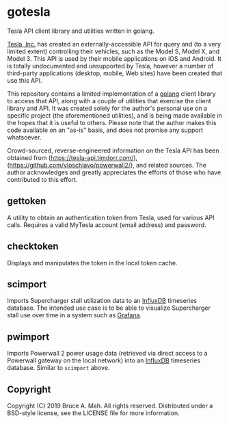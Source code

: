 gotesla
=======

Tesla API client library and utilities written in golang.

[Tesla, Inc.](https://www.tesla.com/)
has created an externally-accessible API for query and (to
a very limited extent) controlling their vehicles, such as the Model
S, Model X, and Model 3.  This API is used by their mobile
applications on iOS and Android.  It is totally undocumented and
unsupported by Tesla, however a number of third-party applications
(desktop, mobile, Web sites) have been created that use this API.

This repository contains a limited implementation of a
[golang](https://golang.org) client library to access that API, along
with a couple of utilities that exercise the client library and API.
It was created solely for the author's personal use on a specific
project (the aforementioned utilities), and is being made available in
the hopes that it is useful to others.  Please note that the author
makes this code available on an "as-is" basis, and does not promise
any support whatsoever.

Crowd-sourced, reverse-engineered information on the Tesla API has
been obtained from (https://tesla-api.timdorr.com/), (https://github.com/vloschiavo/powerwall2/), and related
sources.  The author acknowledges and greatly appreciates the efforts
of those who have contributed to this effort.

gettoken
--------

A utility to obtain an authentication token from Tesla, used for
various API calls.  Requires a valid MyTesla account (email address)
and password.

checktoken
----------

Displays and manipulates the token in the local token cache.

scimport
--------

Imports Supercharger stall utilization data to an
[InfluxDB](https://www.influxdata.com/time-series-platform/influxdb/)
timeseries database.  The intended use case is to be able to visualize
Supercharger stall use over time in a system such as
[Grafana](https://grafana.com/).

pwimport
--------

Imports Powerwall 2 power usage data (retrieved via direct access to a
Powerwall gateway on the local network) into an
[InfluxDB](https://www.influxdata.com/time-series-platform/influxdb/)
timeseries database.  Similar to `scimport` above.

Copyright
---------

Copyright (C) 2019 Bruce A. Mah.  All rights reserved.  Distributed
under a BSD-style license, see the LICENSE file for more information.

